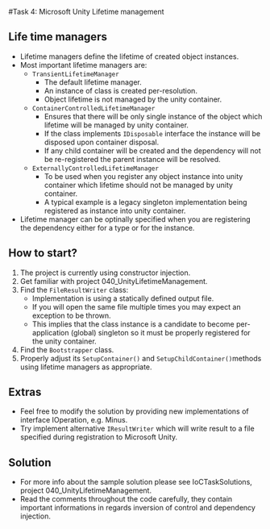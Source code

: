 #Task 4: Microsoft Unity Lifetime management

## Life time managers

* Lifetime managers define the lifetime of created object instances.
* Most important lifetime managers are:
  * ```TransientLifetimeManager```
	  * The default lifetime manager.
	  * An instance of class is created per-resolution.
	  * Object lifetime is not managed by the unity container.
  * ```ContainerControlledLifetimeManager```
     * Ensures that there will be only single instance of the object which lifetime will be managed by unity container.
     * If the class implements ```IDisposable``` interface the instance will be disposed upon container disposal.
     * If any child container will be created and the dependency will not be re-registered the parent instance will be resolved.
  * ```ExternallyControlledLifetimeManager```
     * To be used when you register any object instance into unity container which lifetime should not be managed by unity container.
     * A typical example is a legacy singleton implementation being registered as instance into unity container.
* Lifetime manager can be optinally specified when you are registering the dependency either for a type or for the instance.

## How to start?

1. The project is currently using constructor injection.
2. Get familiar with project 040_UnityLifetimeManagement.
3. Find the ```FileResultWriter``` class:
   * Implementation is using a statically defined output file.
   * If you will open the same file multiple times you may expect an exception to be thrown.
   * This implies that the class instance is a candidate to become per-application (global) singleton so it must be properly registered for the unity container.
4. Find the ```Bootstrapper``` class.
5. Properly adjust its ```SetupContainer()```  and ```SetupChildContainer()```methods using lifetime managers as appropriate.

## Extras

* Feel free to modify the solution by providing new implementations of interface IOperation, e.g. Minus.
* Try implement alternative ```IResultWriter``` which will write result to a file specified during registration to Microsoft Unity.

## Solution

* For more info about the sample solution please see IoCTaskSolutions, project 040_UnityLifetimeManagement.
* Read the comments throughout the code carefully, they contain important informations in regards inversion of control and dependency injection.

